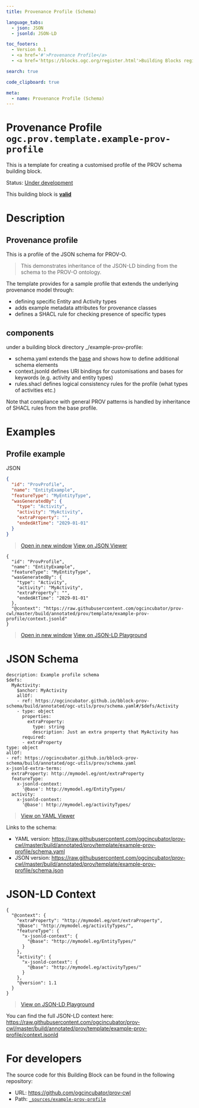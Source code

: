 ```yaml
---
title: Provenance Profile (Schema)

language_tabs:
  - json: JSON
  - jsonld: JSON-LD

toc_footers:
  - Version 0.1
  - <a href='#'>Provenance Profile</a>
  - <a href='https://blocks.ogc.org/register.html'>Building Blocks register</a>

search: true

code_clipboard: true

meta:
  - name: Provenance Profile (Schema)
---
```



# Provenance Profile `ogc.prov.template.example-prov-profile`

This is a template for creating a customised profile of the PROV schema building block.

<p class="status">
    <span data-rainbow-uri="http://www.opengis.net/def/status">Status</span>:
    <a href="http://www.opengis.net/def/status/under-development" target="_blank" data-rainbow-uri>Under development</a>
</p>

<aside class="success">
This building block is <strong><a href="https://github.com/ogcincubator/prov-cwl/blob/master/build/tests/prov/template/example-prov-profile/" target="_blank">valid</a></strong>
</aside>

# Description

## Provenance profile

This is a profile of the JSON schema for PROV-O.

> This demonstrates inheritance of the JSON-LD binding from the schema to the PROV-O ontology.

The template provides for a sample profile that extends the underlying provenance model through:
- defining specific Entity and Activity types
- adds example metadata attributes for provenance classes
- defines a SHACL rule for checking presence of specific types

## components

under a building block directory _/example-prov-profile:
- schema.yaml extends the [base](https://ogcincubator.github.io/bblock-prov-schema) and shows how to define additional schema elements
- context.jsonld defines URI bindings for customisations and bases for keywords (e.g. activity and entity types)
- rules.shacl defines logical consistency rules for the profile (what types of activities etc.)

Note that compliance with general PROV patterns is handled by inheritance of SHACL rules from the base profile.

# Examples

## Profile example

JSON



```json
{
  "id": "ProvProfile",
  "name": "EntityExample",
  "featureType": "MyEntityType",
  "wasGeneratedBy": {
    "type": "Activity",
    "activity": "MyActivity",
    "extraProperty": "",
    "endedAtTime": "2029-01-01"
  }
}
```

<blockquote class="lang-specific json">
  <p class="example-links">
    <a target="_blank" href="https://raw.githubusercontent.com/ogcincubator/prov-cwl/master/build/tests/prov/template/example-prov-profile/example_1_1.json">Open in new window</a>
    <a target="_blank" href="https://avillar.github.io/TreedocViewer/?dataParser=json&amp;dataUrl=https%3A%2F%2Fraw.githubusercontent.com%2Fogcincubator%2Fprov-cwl%2Fmaster%2Fbuild%2Ftests%2Fprov%2Ftemplate%2Fexample-prov-profile%2Fexample_1_1.json&amp;expand=2&amp;option=%7B%22showTable%22%3A+false%7D">View on JSON Viewer</a></p>
</blockquote>




```jsonld
{
  "id": "ProvProfile",
  "name": "EntityExample",
  "featureType": "MyEntityType",
  "wasGeneratedBy": {
    "type": "Activity",
    "activity": "MyActivity",
    "extraProperty": "",
    "endedAtTime": "2029-01-01"
  },
  "@context": "https://raw.githubusercontent.com/ogcincubator/prov-cwl/master/build/annotated/prov/template/example-prov-profile/context.jsonld"
}
```

<blockquote class="lang-specific jsonld">
  <p class="example-links">
    <a target="_blank" href="https://raw.githubusercontent.com/ogcincubator/prov-cwl/master/build/tests/prov/template/example-prov-profile/example_1_1.jsonld">Open in new window</a>
    <a target="_blank" href="https://json-ld.org/playground/#json-ld=https%3A%2F%2Fraw.githubusercontent.com%2Fogcincubator%2Fprov-cwl%2Fmaster%2Fbuild%2Ftests%2Fprov%2Ftemplate%2Fexample-prov-profile%2Fexample_1_1.jsonld">View on JSON-LD Playground</a>
</blockquote>




# JSON Schema

```yaml--schema
description: Example profile schema
$defs:
  MyActivity:
    $anchor: MyActivity
    allOf:
    - ref: https://ogcincubator.github.io/bblock-prov-schema/build/annotated/ogc-utils/prov/schema.yaml#/$defs/Activity
    - type: object
      properties:
        extraProperty:
          type: string
          description: Just an extra property that MyActivity has
      required:
      - extraProperty
type: object
allOf:
- ref: https://ogcincubator.github.io/bblock-prov-schema/build/annotated/ogc-utils/prov/schema.yaml
x-jsonld-extra-terms:
  extraProperty: http://mymodel.eg/ont/extraProperty
  featureType:
    x-jsonld-context:
      '@base': http://mymodel.eg/EntityTypes/
  activity:
    x-jsonld-context:
      '@base': http://mymodel.eg/activityTypes/

```

> <a target="_blank" href="https://avillar.github.io/TreedocViewer/?dataParser=yaml&amp;dataUrl=https%3A%2F%2Fraw.githubusercontent.com%2Fogcincubator%2Fprov-cwl%2Fmaster%2Fbuild%2Fannotated%2Fprov%2Ftemplate%2Fexample-prov-profile%2Fschema.yaml&amp;expand=2&amp;option=%7B%22showTable%22%3A+false%7D">View on YAML Viewer</a>

Links to the schema:

* YAML version: <a href="https://raw.githubusercontent.com/ogcincubator/prov-cwl/master/build/annotated/prov/template/example-prov-profile/schema.yaml" target="_blank">https://raw.githubusercontent.com/ogcincubator/prov-cwl/master/build/annotated/prov/template/example-prov-profile/schema.yaml</a>
* JSON version: <a href="https://raw.githubusercontent.com/ogcincubator/prov-cwl/master/build/annotated/prov/template/example-prov-profile/schema.json" target="_blank">https://raw.githubusercontent.com/ogcincubator/prov-cwl/master/build/annotated/prov/template/example-prov-profile/schema.json</a>


# JSON-LD Context

```json--ldContext
{
  "@context": {
    "extraProperty": "http://mymodel.eg/ont/extraProperty",
    "@base": "http://mymodel.eg/activityTypes/",
    "featureType": {
      "x-jsonld-context": {
        "@base": "http://mymodel.eg/EntityTypes/"
      }
    },
    "activity": {
      "x-jsonld-context": {
        "@base": "http://mymodel.eg/activityTypes/"
      }
    },
    "@version": 1.1
  }
}
```

> <a target="_blank" href="https://json-ld.org/playground/#json-ld=https%3A%2F%2Fraw.githubusercontent.com%2Fogcincubator%2Fprov-cwl%2Fmaster%2Fbuild%2Fannotated%2Fprov%2Ftemplate%2Fexample-prov-profile%2Fcontext.jsonld">View on JSON-LD Playground</a>

You can find the full JSON-LD context here:
<a href="https://raw.githubusercontent.com/ogcincubator/prov-cwl/master/build/annotated/prov/template/example-prov-profile/context.jsonld" target="_blank">https://raw.githubusercontent.com/ogcincubator/prov-cwl/master/build/annotated/prov/template/example-prov-profile/context.jsonld</a>

# For developers

The source code for this Building Block can be found in the following repository:

* URL: <a href="https://github.com/ogcincubator/prov-cwl" target="_blank">https://github.com/ogcincubator/prov-cwl</a>
* Path:
<code><a href="https://github.com/ogcincubator/prov-cwl/blob/HEAD/_sources/example-prov-profile" target="_blank">_sources/example-prov-profile</a></code>

